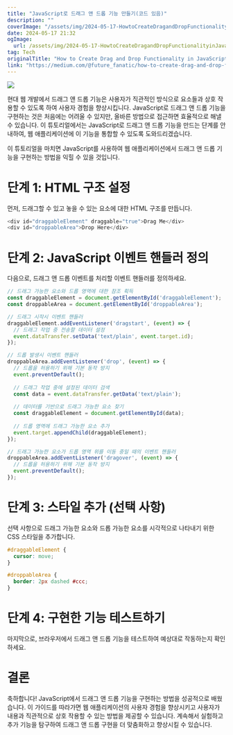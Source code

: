 ```yaml
---
title: "JavaScript로 드래그 앤 드롭 기능 만들기(코드 있음)"
description: ""
coverImage: "/assets/img/2024-05-17-HowtoCreateDragandDropFunctionalityinJavaScriptAStep-by-StepTutorial_0.png"
date: 2024-05-17 21:32
ogImage: 
  url: /assets/img/2024-05-17-HowtoCreateDragandDropFunctionalityinJavaScriptAStep-by-StepTutorial_0.png
tag: Tech
originalTitle: "How to Create Drag and Drop Functionality in JavaScript: A Step-by-Step Tutorial"
link: "https://medium.com/@future_fanatic/how-to-create-drag-and-drop-functionality-in-javascript-a-step-by-step-tutorial-8ea236ef9416"
---
```



<img src="/assets/img/2024-05-17-HowtoCreateDragandDropFunctionalityinJavaScriptAStep-by-StepTutorial_0.png" />

현대 웹 개발에서 드래그 앤 드롭 기능은 사용자가 직관적인 방식으로 요소들과 상호 작용할 수 있도록 하여 사용자 경험을 향상시킵니다. JavaScript로 드래그 앤 드롭 기능을 구현하는 것은 처음에는 어려울 수 있지만, 올바른 방법으로 접근하면 효율적으로 해낼 수 있습니다. 이 튜토리얼에서는 JavaScript로 드래그 앤 드롭 기능을 만드는 단계를 안내하여, 웹 애플리케이션에 이 기능을 통합할 수 있도록 도와드리겠습니다.

이 튜토리얼을 마치면 JavaScript를 사용하여 웹 애플리케이션에서 드래그 앤 드롭 기능을 구현하는 방법을 익힐 수 있을 것입니다.

# 단계 1: HTML 구조 설정

<div class="content-ad"></div>

먼저, 드래그할 수 있고 놓을 수 있는 요소에 대한 HTML 구조를 만듭니다.

```js
<div id="draggableElement" draggable="true">Drag Me</div>
<div id="droppableArea">Drop Here</div>
```

# 단계 2: JavaScript 이벤트 핸들러 정의

다음으로, 드래그 앤 드롭 이벤트를 처리할 이벤트 핸들러를 정의하세요.

<div class="content-ad"></div>

```js
// 드래그 가능한 요소와 드롭 영역에 대한 참조 획득
const draggableElement = document.getElementById('draggableElement');
const droppableArea = document.getElementById('droppableArea');

// 드래그 시작시 이벤트 핸들러
draggableElement.addEventListener('dragstart', (event) => {
  // 드래그 작업 중 전송할 데이터 설정
  event.dataTransfer.setData('text/plain', event.target.id);
});

// 드롭 발생시 이벤트 핸들러
droppableArea.addEventListener('drop', (event) => {
  // 드롭을 허용하기 위해 기본 동작 방지
  event.preventDefault();
  
  // 드래그 작업 중에 설정된 데이터 검색
  const data = event.dataTransfer.getData('text/plain');
  
  // 데이터를 기반으로 드래그 가능한 요소 찾기
  const draggableElement = document.getElementById(data);
  
  // 드롭 영역에 드래그 가능한 요소 추가
  event.target.appendChild(draggableElement);
});

// 드래그 가능한 요소가 드롭 영역 위를 이동 중일 때의 이벤트 핸들러
droppableArea.addEventListener('dragover', (event) => {
  // 드롭을 허용하기 위해 기본 동작 방지
  event.preventDefault();
});
```

# 단계 3: 스타일 추가 (선택 사항)

선택 사항으로 드래그 가능한 요소와 드롭 가능한 요소를 시각적으로 나타내기 위한 CSS 스타일을 추가합니다.

```css
#draggableElement {
  cursor: move;
}

#droppableArea {
  border: 2px dashed #ccc;
}
```

<div class="content-ad"></div>

# 단계 4: 구현한 기능 테스트하기

마지막으로, 브라우저에서 드래그 앤 드롭 기능을 테스트하여 예상대로 작동하는지 확인하세요.

# 결론

축하합니다! JavaScript에서 드래그 앤 드롭 기능을 구현하는 방법을 성공적으로 배웠습니다. 이 가이드를 따라가면 웹 애플리케이션의 사용자 경험을 향상시키고 사용자가 내용과 직관적으로 상호 작용할 수 있는 방법을 제공할 수 있습니다. 계속해서 실험하고 추가 기능을 탐구하여 드래그 앤 드롭 구현을 더 맞춤화하고 향상시킬 수 있습니다.